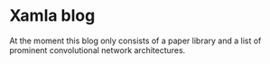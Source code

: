 # Xamla blog

At the moment this blog only consists of a paper library and a list of prominent convolutional network architectures.
